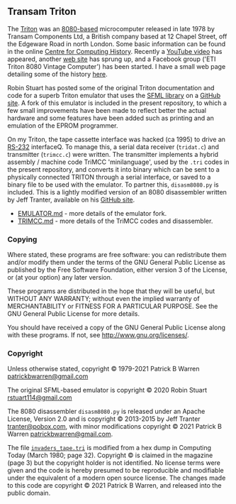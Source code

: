 ## Transam Triton 

The
[Triton](https://sites.google.com/site/patrickbwarren/electronics/transam-triton)
was an [8080-based](https://en.wikipedia.org/wiki/Intel_8080)
microcomputer released in late 1978 by Transam Components Ltd, a
British company based at 12 Chapel Street, off the Edgeware Road in
north London.  Some basic information can be found in the online
[Centre for Computing History](http://www.computinghistory.org.uk/).
Recently a [YouTube
video](https://www.youtube.com/watch?v=0cSRgJ68_tM) has appeared,
another [web site](https://sites.google.com/view/transam-triton/) has sprung up, and
a Facebook group ('ETI Triton 8080 Vintage Computer') has been started.
I have a small web page detailing some of the history
[here](https://sites.google.com/site/patrickbwarren/electronics/transam-triton).

Robin Stuart has posted some of the original Triton documentation and
code for a superb Triton emulator that uses the [SFML
library](https://www.sfml-dev.org/) on a [GitHub
site](https://github.com/woo-j/triton).  A fork of this emulator is
included in the present repository, to which a few small improvements
have been made to reflect better the actual hardware and some features
have been added such as printing and an emulation of the EPROM
programmer.

On my Triton, the tape cassette interface was hacked (ca 1995) to
drive an [RS-232](https://en.wikipedia.org/wiki/RS-232) interfaceQ.
To manage this, a serial data receiver (`tridat.c`) and transmitter
(`trimcc.c`) were written. The transmitter implements a hybrid
assembly / machine code TriMCC 'minilanguage', used by the `.tri`
codes in the present repository, and converts it into binary which can
be sent to a physically connected TRITON through a serial interface,
or saved to a binary file to be used with the emulator.  To partner
this, `disasm8080.py` is included.  This is a lightly modified version of 
an 8080 disassembler written by Jeff Tranter, available on his [GitHub
site](https://github.com/jefftranter/8080).

- [EMULATOR.md](EMULATOR.md) - more details of the emulator fork.
- [TRIMCC.md](TRIMCC.md) - more details of the TriMCC codes and disassembler.

### Copying

Where stated, these programs are free software: you can redistribute
them and/or modify them under the terms of the GNU General Public License
as published by the Free Software Foundation, either version 3 of the
License, or (at your option) any later version.

These programs are distributed in the hope that they will be useful, but
WITHOUT ANY WARRANTY; without even the implied warranty of
MERCHANTABILITY or FITNESS FOR A PARTICULAR PURPOSE.  See the GNU
General Public License for more details.

You should have received a copy of the GNU General Public License
along with these programs.  If not, see
<http://www.gnu.org/licenses/>.

### Copyright

Unless otherwise stated, copyright &copy; 1979-2021 Patrick B Warren
<patrickbwarren@gmail.com>

The original SFML-based emulator is copyright &copy; 2020 Robin Stuart
<rstuart114@gmail.com>

The 8080 disassembler `disasm8080.py` is released under an Apache
License, Version 2.0 and is copyright &copy; 2013-2015 by Jeff Tranter
<tranter@pobox.com>, with minor modifications copyright &copy; 2021
Patrick B Warren <patrickbwarren@gmail.com>.

The file [`invaders_tape.tri`](invaders_tape.tri) is modified from a
hex dump in Computing Today (March 1980; page 32).  Copyright &copy; is
claimed in the magazine (page 3) but the copyright holder is not
identified.  No license terms were given and the code is hereby
presumed to be reproducible and modifiable under the equivalent of a
modern open source license.  The changes made to this code are
copyright &copy; 2021 Patrick B Warren, and released into the public
domain.

